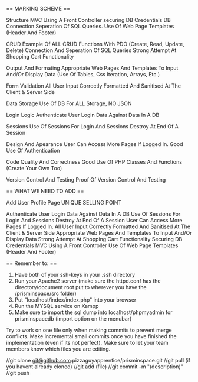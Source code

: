 == MARKING SCHEME ==

Structure
	MVC Using A Front Controller
	securing DB Credentials
	DB Connection
	Seperation Of SQL Queries.
	Use Of Web Page Templates (Header And Footer)

CRUD
	Example Of ALL CRUD Functions With PDO (Create, Read, Update, Delete) Connection And Seperation Of SQL Queries
	Strong Attempt At Shopping Cart Functionality

Output And Formating
	Appropriate Web Pages And Templates To Input And/Or Display Data (Use Of Tables, Css Iteration, Arrays, Etc.)

Form Validation
	All User Input Correctly Formatted And Sanitised At The Client & Server Side

Data Storage
	Use Of DB For ALL Storage, NO JSON

Login Logic
	Authenticate User Login Data Against Data In A DB

Sessions
	Use Of Sessions For Login And Sessions Destroy At End Of A Session

Design And Apearance
	User Can Access More Pages If Logged In.
	Good Use Of Authentication

Code Quality And Correctness
	Good Use Of PHP Classes And Functions (Create Your Own Too)

Version Control And Testing
	Proof Of Version Control And Testing

== WHAT WE NEED TO ADD == 

Add User Profile Page
UNIQUE SELLING POINT

Authenticate User Login Data Against Data In A DB
Use Of Sessions For Login And Sessions Destroy At End Of A Session
User Can Access More Pages If Logged In.
All User Input Correctly Formatted And Sanitised At The Client & Server Side
Appropriate Web Pages And Templates To Input And/Or Display Data
Strong Attempt At Shopping Cart Functionality
Securing DB Credentials
MVC Using A Front Controller
Use Of Web Page Templates (Header And Footer)



== Remember to: ==

1) Have both of your ssh-keys in your .ssh directory
2) Run your Apache2 server (make sure the httpd.conf has the directory/document root put to wherever you have the /prisminspace/src folder)
3) Put "localhost/index/index.php" into your browser
4) Run the MYSQL service on Xampp
5) Make sure to import the sql dump into localhost/phpmyadmin for prisminspacedb (import option on the menubar)

Try to work on one file only when making commits to prevent merge conflicts.
Make incremental small commits once you have finished the implementation (even if its not perfect).
Make sure to let your team members know which files you are editing.

//git clone git@github.com:pizzaguyapprentice/prisminspace.git
//git pull (if you havent already cloned)
//git add (file)
//git commit -m "(description)"
//git push
